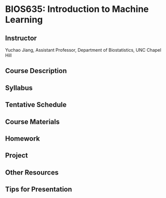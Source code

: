 # BIOS635: Introduction to Machine Learning

## Instructor
Yuchao Jiang, Assistant Professor, Department of Biostatistics, UNC Chapel Hill

## Course Description

## Syllabus

## Tentative Schedule

## Course Materials

## Homework

## Project

## Other Resources

## Tips for Presentation

